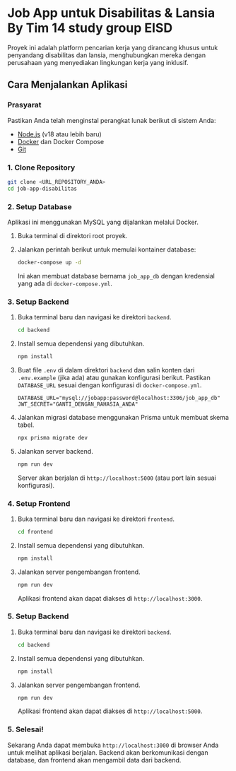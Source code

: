 # Job App untuk Disabilitas & Lansia By Tim 14 study group EISD

Proyek ini adalah platform pencarian kerja yang dirancang khusus untuk penyandang disabilitas dan lansia, menghubungkan mereka dengan perusahaan yang menyediakan lingkungan kerja yang inklusif.

## Cara Menjalankan Aplikasi

### Prasyarat

Pastikan Anda telah menginstal perangkat lunak berikut di sistem Anda:
- [Node.js](https://nodejs.org/) (v18 atau lebih baru)
- [Docker](https://www.docker.com/get-started) dan Docker Compose
- [Git](https://git-scm.com/)

### 1. Clone Repository

```bash
git clone <URL_REPOSITORY_ANDA>
cd job-app-disabilitas
```

### 2. Setup Database

Aplikasi ini menggunakan MySQL yang dijalankan melalui Docker.

1.  Buka terminal di direktori root proyek.
2.  Jalankan perintah berikut untuk memulai kontainer database:

    ```bash
    docker-compose up -d
    ```
    Ini akan membuat database bernama `job_app_db` dengan kredensial yang ada di `docker-compose.yml`.

### 3. Setup Backend

1.  Buka terminal baru dan navigasi ke direktori `backend`.

    ```bash
    cd backend
    ```

2.  Install semua dependensi yang dibutuhkan.

    ```bash
    npm install
    ```

3.  Buat file `.env` di dalam direktori `backend` dan salin konten dari `.env.example` (jika ada) atau gunakan konfigurasi berikut. Pastikan `DATABASE_URL` sesuai dengan konfigurasi di `docker-compose.yml`.

    ```env
    DATABASE_URL="mysql://jobapp:password@localhost:3306/job_app_db"
    JWT_SECRET="GANTI_DENGAN_RAHASIA_ANDA"
    ```

4.  Jalankan migrasi database menggunakan Prisma untuk membuat skema tabel.

    ```bash
    npx prisma migrate dev
    ```

5.  Jalankan server backend.

    ```bash
    npm run dev
    ```
    Server akan berjalan di `http://localhost:5000` (atau port lain sesuai konfigurasi).

### 4. Setup Frontend

1.  Buka terminal baru dan navigasi ke direktori `frontend`.

    ```bash
    cd frontend
    ```

2.  Install semua dependensi yang dibutuhkan.

    ```bash
    npm install
    ```

3.  Jalankan server pengembangan frontend.

    ```bash
    npm run dev
    ```
    Aplikasi frontend akan dapat diakses di `http://localhost:3000`.

### 5. Setup Backend

1.  Buka terminal baru dan navigasi ke direktori `backend`.

    ```bash
    cd backend
    ```

2.  Install semua dependensi yang dibutuhkan.

    ```bash
    npm install
    ```

3.  Jalankan server pengembangan frontend.

    ```bash
    npm run dev
    ```
    Aplikasi frontend akan dapat diakses di `http://localhost:5000`.

### 5. Selesai!

Sekarang Anda dapat membuka `http://localhost:3000` di browser Anda untuk melihat aplikasi berjalan. Backend akan berkomunikasi dengan database, dan frontend akan mengambil data dari backend.

